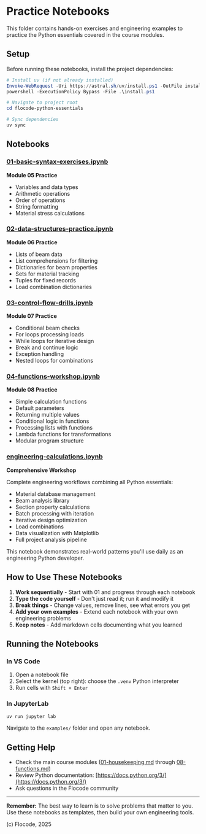 # Practice Notebooks

This folder contains hands-on exercises and engineering examples to practice the Python essentials covered in the course modules.

## Setup

Before running these notebooks, install the project dependencies:

```powershell
# Install uv (if not already installed)
Invoke-WebRequest -Uri https://astral.sh/uv/install.ps1 -OutFile install.ps1
powershell -ExecutionPolicy Bypass -File .\install.ps1

# Navigate to project root
cd flocode-python-essentials

# Sync dependencies
uv sync
```

## Notebooks

### [01-basic-syntax-exercises.ipynb](01-basic-syntax-exercises.ipynb)
**Module 05 Practice**

- Variables and data types
- Arithmetic operations
- Order of operations
- String formatting
- Material stress calculations

### [02-data-structures-practice.ipynb](02-data-structures-practice.ipynb)
**Module 06 Practice**

- Lists of beam data
- List comprehensions for filtering
- Dictionaries for beam properties
- Sets for material tracking
- Tuples for fixed records
- Load combination dictionaries

### [03-control-flow-drills.ipynb](03-control-flow-drills.ipynb)
**Module 07 Practice**

- Conditional beam checks
- For loops processing loads
- While loops for iterative design
- Break and continue logic
- Exception handling
- Nested loops for combinations

### [04-functions-workshop.ipynb](04-functions-workshop.ipynb)
**Module 08 Practice**

- Simple calculation functions
- Default parameters
- Returning multiple values
- Conditional logic in functions
- Processing lists with functions
- Lambda functions for transformations
- Modular program structure

### [engineering-calculations.ipynb](engineering-calculations.ipynb)
**Comprehensive Workshop**

Complete engineering workflows combining all Python essentials:

- Material database management
- Beam analysis library
- Section property calculations
- Batch processing with iteration
- Iterative design optimization
- Load combinations
- Data visualization with Matplotlib
- Full project analysis pipeline

This notebook demonstrates real-world patterns you'll use daily as an engineering Python developer.

## How to Use These Notebooks

1. **Work sequentially** - Start with 01 and progress through each notebook
2. **Type the code yourself** - Don't just read it; run it and modify it
3. **Break things** - Change values, remove lines, see what errors you get
4. **Add your own examples** - Extend each notebook with your own engineering problems
5. **Keep notes** - Add markdown cells documenting what you learned

## Running the Notebooks

### In VS Code

1. Open a notebook file
2. Select the kernel (top right): choose the `.venv` Python interpreter
3. Run cells with `Shift + Enter`

### In JupyterLab

```powershell
uv run jupyter lab
```

Navigate to the `examples/` folder and open any notebook.

## Getting Help

- Check the main course modules ([01-housekeeping.md](../01-housekeeping.md) through [08-functions.md](../08-functions.md))
- Review Python documentation: [https://docs.python.org/3/](https://docs.python.org/3/)
- Ask questions in the Flocode community

---

**Remember:** The best way to learn is to solve problems that matter to you. Use these notebooks as templates, then build your own engineering tools.

(c) Flocode, 2025

